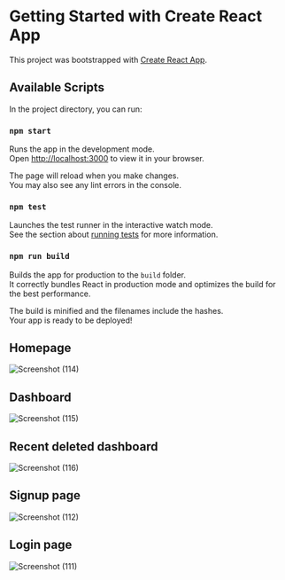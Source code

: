 # Getting Started with Create React App

This project was bootstrapped with [Create React App](https://github.com/facebook/create-react-app).

## Available Scripts

In the project directory, you can run:

### `npm start`

Runs the app in the development mode.\
Open [http://localhost:3000](http://localhost:3000) to view it in your browser.

The page will reload when you make changes.\
You may also see any lint errors in the console.

### `npm test`

Launches the test runner in the interactive watch mode.\
See the section about [running tests](https://facebook.github.io/create-react-app/docs/running-tests) for more information.

### `npm run build`

Builds the app for production to the `build` folder.\
It correctly bundles React in production mode and optimizes the build for the best performance.

The build is minified and the filenames include the hashes.\
Your app is ready to be deployed!

## Homepage 
![Screenshot (114)](https://user-images.githubusercontent.com/86741434/150514064-32f65055-f713-42e1-8919-6228d3d448db.png)


## Dashboard
![Screenshot (115)](https://user-images.githubusercontent.com/86741434/150514615-be525e65-4995-46dc-b519-1bd7b34447ca.png)



## Recent deleted dashboard
![Screenshot (116)](https://user-images.githubusercontent.com/86741434/150514556-ff3d87f3-2fad-4f7d-b0bb-49f816d8f7b5.png)


## Signup page
![Screenshot (112)](https://user-images.githubusercontent.com/86741434/150442383-2e87f9ec-7dd4-4f1a-b0a2-8f24c35a5fbe.jpg)

## Login page
![Screenshot (111)](https://user-images.githubusercontent.com/86741434/150442430-6f28798b-5ad6-4b7c-bd1f-d4f805453a15.jpg)


